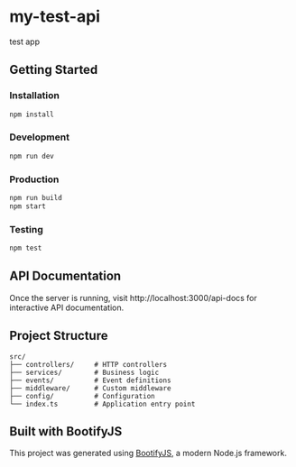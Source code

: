 # my-test-api

test app

## Getting Started

### Installation

```bash
npm install
```

### Development

```bash
npm run dev
```

### Production

```bash
npm run build
npm start
```

### Testing

```bash
npm test
```

## API Documentation

Once the server is running, visit http://localhost:3000/api-docs for interactive API documentation.

## Project Structure

```
src/
├── controllers/     # HTTP controllers
├── services/        # Business logic
├── events/          # Event definitions
├── middleware/      # Custom middleware
├── config/          # Configuration
└── index.ts         # Application entry point
```

## Built with BootifyJS

This project was generated using [BootifyJS](https://bootifyjs.dev), a modern Node.js framework.
